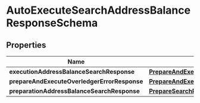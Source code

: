

# AutoExecuteSearchAddressBalanceResponseSchema


## Properties

Name | Type | Description | Notes
------------ | ------------- | ------------- | -------------
**executionAddressBalanceSearchResponse** | [**PrepareAndExecuteSearchAddressBalanceResponse**](PrepareAndExecuteSearchAddressBalanceResponse.md) |  |  [optional]
**prepareAndExecuteOverledgerErrorResponse** | [**PrepareAndExecuteOverledgerErrorResponse**](PrepareAndExecuteOverledgerErrorResponse.md) |  |  [optional]
**preparationAddressBalanceSearchResponse** | [**PrepareSearchResponseSchema**](PrepareSearchResponseSchema.md) |  |  [optional]



